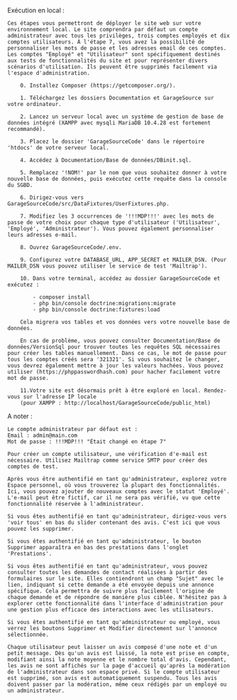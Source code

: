 Exécution en local :

    Ces étapes vous permettront de déployer le site web sur votre environnement local. Le site comprendra par défaut un compte administrateur avec tous les privilèges, trois comptes employés et dix comptes utilisateurs. À l'étape 7, vous avez la possibilité de personnaliser les mots de passe et les adresses email de ces comptes. Les comptes "Employé" et "Utilisateur" sont spécifiquement destinés aux tests de fonctionnalités du site et pour représenter divers scénarios d'utilisation. Ils peuvent être supprimés facilement via l'espace d'administration.

        0. Installez Composer (https://getcomposer.org/).

        1. Téléchargez les dossiers Documentation et GarageSource sur votre ordinateur.

        2. Lancez un serveur local avec un système de gestion de base de données intégré (XAMPP avec mysqli MariaDB 10.4.28 est fortement recommandé).

        3. Placez le dossier 'GarageSourceCode' dans le répertoire 'htdocs' de votre serveur local.

        4. Accédez à Documentation/Base de données/DBinit.sql.

        5. Remplacez '!NOM!' par le nom que vous souhaitez donner à votre nouvelle base de données, puis exécutez cette requête dans la console du SGBD.

        6. Dirigez-vous vers GarageSourceCode/src/DataFixtures/UserFixtures.php.

        7. Modifiez les 3 occurrences de '!!!MDP!!!' avec les mots de passe de votre choix pour chaque type d'utilisateur ('Utilisateur', 'Employé', 'Administrateur'). Vous pouvez également personnaliser leurs adresses e-mail.

        8. Ouvrez GarageSourceCode/.env.

        9. Configurez votre DATABASE_URL, APP_SECRET et MAILER_DSN. (Pour MAILER_DSN vous pouvez utiliser le service de test 'Mailtrap').

        10. Dans votre terminal, accédez au dossier GarageSourceCode et exécutez :

            - composer install
            - php bin/console doctrine:migrations:migrate
            - php bin/console doctrine:fixtures:load
        
        Cela migrera vos tables et vos données vers votre nouvelle base de données.

        En cas de problème, vous pouvez consulter Documentation/Base de données/VersionSql pour trouver toutes les requêtes SQL nécessaires pour créer les tables manuellement. Dans ce cas, le mot de passe pour tous les comptes créés sera '321321'. Si vous souhaitez le changer, vous devrez également mettre à jour les valeurs hachées. Vous pouvez utiliser (https://phppasswordhash.com) pour hacher facilement votre mot de passe.

        11.Votre site est désormais prêt à être exploré en local. Rendez-vous sur l'adresse IP locale 
        (pour XAMPP : http://localhost/GarageSourceCode/public_html)

A noter :

    Le compte administrateur par défaut est :
    Email : admin@main.com
    Mot de passe : !!!MDP!!! "Était changé en étape 7"

    Pour créer un compte utilisateur, une vérification d'e-mail est nécessaire. Utilisez Mailtrap comme service SMTP pour créer des comptes de test.

    Après vous être authentifié en tant qu'administrateur, explorez votre Espace personnel, où vous trouverez la plupart des fonctionnalités. Ici, vous pouvez ajouter de nouveaux comptes avec le statut 'Employé'. L'e-mail peut être fictif, car il ne sera pas vérifié, vu que cette fonctionnalité réservée à l'administrateur.

    Si vous êtes authentifié en tant qu'administrateur, dirigez-vous vers 'voir tous' en bas du slider contenant des avis. C'est ici que vous pouvez les supprimer.

    Si vous êtes authentifié en tant qu'administrateur, le bouton Supprimer apparaîtra en bas des prestations dans l'onglet 'Prestations'.

    Si vous êtes authentifié en tant qu'administrateur, vous pouvez consulter toutes les demandes de contact réalisées à partir des formulaires sur le site. Elles contiendront un champ "Sujet" avec le lien, indiquant si cette demande a été envoyée depuis une annonce spécifique. Cela permettra de suivre plus facilement l'origine de chaque demande et de répondre de manière plus ciblée. N'hésitez pas à explorer cette fonctionnalité dans l'interface d'administration pour une gestion plus efficace des interactions avec les utilisateurs.

    Si vous êtes authentifié en tant qu'administrateur ou employé, vous verrez les boutons Supprimer et Modifier directement sur l'annonce sélectionnée.

    Chaque utilisateur peut laisser un avis composé d'une note et d'un petit message. Dès qu'un avis est laissé, la note est prise en compte, modifiant ainsi la note moyenne et le nombre total d'avis. Cependant, les avis ne sont affichés sur la page d'accueil qu'après la modération de l'administrateur dans son espace privé. Si le compte utilisateur est supprimé, son avis est automatiquement suspendu. Tous les avis doivent passer par la modération, même ceux rédigés par un employé ou un administrateur.